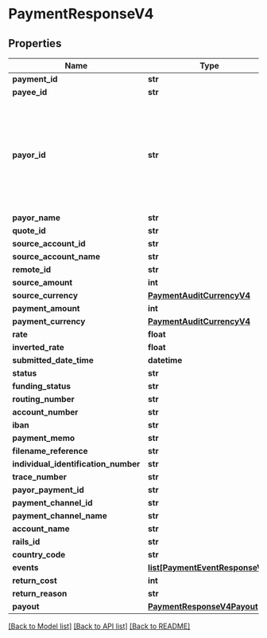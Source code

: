 # PaymentResponseV4

## Properties
Name | Type | Description | Notes
------------ | ------------- | ------------- | -------------
**payment_id** | **str** |  | 
**payee_id** | **str** |  | 
**payor_id** | **str** | Deprecated in v2.16. Will be populated with submitting payor ID until removed in a later release. | 
**payor_name** | **str** |  | [optional] 
**quote_id** | **str** |  | 
**source_account_id** | **str** |  | 
**source_account_name** | **str** |  | [optional] 
**remote_id** | **str** |  | [optional] 
**source_amount** | **int** |  | [optional] 
**source_currency** | [**PaymentAuditCurrencyV4**](PaymentAuditCurrencyV4.md) |  | [optional] 
**payment_amount** | **int** |  | 
**payment_currency** | [**PaymentAuditCurrencyV4**](PaymentAuditCurrencyV4.md) |  | [optional] 
**rate** | **float** |  | [optional] 
**inverted_rate** | **float** |  | [optional] 
**submitted_date_time** | **datetime** |  | 
**status** | **str** |  | 
**funding_status** | **str** |  | 
**routing_number** | **str** |  | [optional] 
**account_number** | **str** |  | [optional] 
**iban** | **str** |  | [optional] 
**payment_memo** | **str** |  | [optional] 
**filename_reference** | **str** |  | [optional] 
**individual_identification_number** | **str** |  | [optional] 
**trace_number** | **str** |  | [optional] 
**payor_payment_id** | **str** |  | [optional] 
**payment_channel_id** | **str** |  | [optional] 
**payment_channel_name** | **str** |  | [optional] 
**account_name** | **str** |  | [optional] 
**rails_id** | **str** |  | 
**country_code** | **str** |  | [optional] 
**events** | [**list[PaymentEventResponseV4]**](PaymentEventResponseV4.md) |  | 
**return_cost** | **int** |  | [optional] 
**return_reason** | **str** |  | [optional] 
**payout** | [**PaymentResponseV4Payout**](PaymentResponseV4Payout.md) |  | [optional] 

[[Back to Model list]](../README.md#documentation-for-models) [[Back to API list]](../README.md#documentation-for-api-endpoints) [[Back to README]](../README.md)


